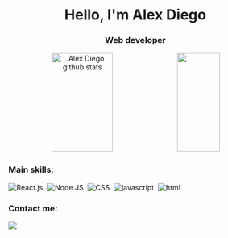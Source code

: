 <h1 align="center">Hello, I'm Alex Diego</h1>
<h3 align="center">Web developer</h3>


<div align="center">  
  <img width="49%" height="195px" src="https://github-readme-stats.vercel.app/api?username=alexdiegoo&show_icons=true&count_private=true&hide_border=true&title_color=28B01E&icon_color=28B01E&text_color=c9d1d9&bg_color=0d1117" alt="Alex Diego github stats" /> 
  <img width="41%" height="195px" src="https://github-readme-stats.vercel.app/api/top-langs/?username=alexdiegoo&layout=compact&hide_border=true&title_color=28B01E&text_color=28B01E&bg_color=0d1117" />
</div>


### Main skills:
![React.js](https://img.shields.io/badge/-React.js-0D1117?style=for-the-badge&logo=react&labelColor=0D1117)&nbsp;
![Node.JS](https://img.shields.io/badge/-Node.JS-0D1117?style=for-the-badge&logo=node.js&labelColor=0D1117&textColor=0D1117)&nbsp;
![CSS](https://img.shields.io/badge/-CSS-0D1117?style=for-the-badge&logo=CSS3&logoColor=1572B6&labelColor=0D1117)&nbsp;
![javascript](https://img.shields.io/badge/-javascript-0D1117?style=for-the-badge&logo=javascript&logoColor=javascript&labelColor=0D1117)&nbsp; 
![html](https://img.shields.io/badge/-html5-0D1117?style=for-the-badge&logo=html5&logoColor=html5&labelColor=0D1117)&nbsp; 



### Contact me:
<a href="https://www.linkedin.com/in/alex-diego/" target="_blank"><img src="https://img.shields.io/badge/-Linkedin-%41BBF0?style=for-the-badge&logo=linkedin&logoColor=white"></a>




